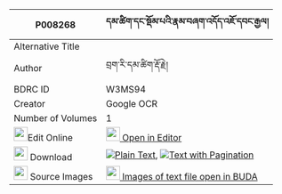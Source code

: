 |P008268|དམ་ཚིག་དང་སྡོམ་པའི་རྣམ་བཞག་འདོད་འཇོ་དབང་རྒྱལ། 
| --- | --- 
|Alternative Title |
|Author| བྲག་རི་དམ་ཚིག་རྡོ་རྗེ།
|BDRC ID | W3MS94
|Creator | Google OCR
|Number of Volumes| 1
|<img width="25" src="https://img.icons8.com/color/25/000000/edit-property.png">Edit Online| [<img width="25" src="https://avatars.githubusercontent.com/u/45091458?s=200&v=4"> Open in Editor](http://editor.openpecha.org/P008268)
|<img width="25" src="https://img.icons8.com/fluent/48/000000/download-2.png"/>  Download | [![](https://img.icons8.com/color/20/000000/txt.png)Plain Text](https://github.com/Openpecha/P008268/releases/download/v1/damtsik_dang_dompa_i_nam_shyak_plain_P008268.zip), [![](https://img.icons8.com/color/20/000000/txt.png)Text with Pagination](https://github.com/Openpecha/P008268/releases/download/v1/damtsik_dang_dompa_i_nam_shyak_pages_P008268.zip)
|<img width="25" src="https://img.icons8.com/plasticine/100/000000/pictures-folder.png"/>  Source Images | [<img width="25" src="https://library.bdrc.io/icons/BUDA-small.svg"> Images of text file open in BUDA](https://library.bdrc.io/show/bdr:W3MS94)